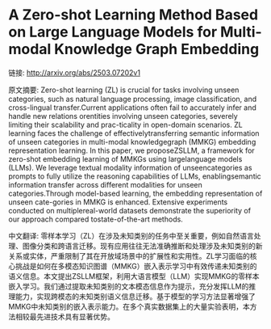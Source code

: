 # A Zero-shot Learning Method Based on Large Language Models for Multi-modal Knowledge Graph Embedding

链接: http://arxiv.org/abs/2503.07202v1

原文摘要:
Zero-shot learning (ZL) is crucial for tasks involving unseen categories,
such as natural language processing, image classification, and cross-lingual
transfer.Current applications often fail to accurately infer and handle new
relations orentities involving unseen categories, severely limiting their
scalability and prac-ticality in open-domain scenarios. ZL learning faces the
challenge of effectivelytransferring semantic information of unseen categories
in multi-modal knowledgegraph (MMKG) embedding representation learning. In this
paper, we proposeZSLLM, a framework for zero-shot embedding learning of MMKGs
using largelanguage models (LLMs). We leverage textual modality information of
unseencategories as prompts to fully utilize the reasoning capabilities of
LLMs, enablingsemantic information transfer across different modalities for
unseen categories.Through model-based learning, the embedding representation of
unseen cate-gories in MMKG is enhanced. Extensive experiments conducted on
multiplereal-world datasets demonstrate the superiority of our approach
compared tostate-of-the-art methods.

中文翻译:
零样本学习（ZL）在涉及未知类别的任务中至关重要，例如自然语言处理、图像分类和跨语言迁移。现有应用往往无法准确推断和处理涉及未知类别的新关系或实体，严重限制了其在开放域场景中的扩展性和实用性。ZL学习面临的核心挑战是如何在多模态知识图谱（MMKG）嵌入表示学习中有效传递未知类别的语义信息。本文提出ZSLLM框架，利用大语言模型（LLM）实现MMKG的零样本嵌入学习。我们通过提取未知类别的文本模态信息作为提示，充分发挥LLM的推理能力，实现跨模态的未知类别语义信息迁移。基于模型的学习方法显著增强了MMKG中未知类别的嵌入表示能力。在多个真实数据集上的大量实验表明，本方法相较最先进技术具有显著优势。
